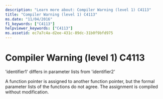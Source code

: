 ```yaml
---
description: "Learn more about: Compiler Warning (level 1) C4113"
title: "Compiler Warning (level 1) C4113"
ms.date: "11/04/2016"
f1_keywords: ["C4113"]
helpviewer_keywords: ["C4113"]
ms.assetid: ec7a7c4a-d2ee-431c-89dc-31b0f9bfd975
---
```

# Compiler Warning (level 1) C4113

'identifier1' differs in parameter lists from 'identifier2'

A function pointer is assigned to another function pointer, but the formal parameter lists of the functions do not agree. The assignment is compiled without modification.
